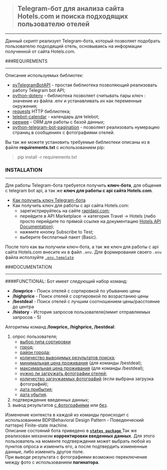 
>##  Telegram-бот для анализа сайта Hotels.com и поиска подходящих пользователю отелей
***
Данный скрипт реализует Telegram-бота, который позволяет подобрать пользователю подходящий отель, основываясь на информации
полученной от сайта Hotels.com.


###REQUIREMENTS
***
Описание используемых библиотек:
* [pyTelegramBotAPI](https://github.com/eternnoir/pyTelegramBotAPI) - простая библиотека позволяющий реализовать работу Telegram bot API;
* [python-dotenv](https://github.com/theskumar/python-dotenv) - библиотека позволяет считывать пары ключ : значение из файла .env и устанавливать их как переменные окружения;
* [requests](https://github.com/psf/requests) HTTP библиотека;
* [telebot-calendar](https://github.com/FlymeDllVa/Telebot-Calendar) - календарь для telebot;
* [peewee](https://github.com/coleifer/peewee) - ORM для работы с базой данных;
* [python-telegram-bot-pagination](https://github.com/ksinn/python-telegram-bot-pagination) - позволяет реализовать нумерацию страниц в сообщениях с фотографиями отелей.
  <!---->
Вы так же можете установить требуемые библиотеки описаны из в файле __requirements.txt__ с использованием pip:
>pip install -r requirements.txt


### INSTALLATION
***
Для работы Telegram-бота требуется получить __ключ-бота__, для общения с telegram bot api, а так же __ключ для работы с api сайта Hotels.com__.
+ [Как получить ключ Telegram-бота](https://core.telegram.org/bots#6-botfather)
+ Как получить ключ для работы с api сайта Hotels.com:
  * зарегистрируйтесь на сайте [rapidapi.com](rapidapi.com);
  * перейдите в API Marketplace → категория Travel → Hotels (либо просто перейдите по прямой ссылке на документацию [Hotels API Documentation](https://rapidapi.com/apidojo/api/hotels4/));
  * нажмите кнопку Subscribe to Test;
  * выберите бесплатный пакет (Basic). 
  <!---->
После того как вы получили ключ-бота, а так же ключ для работы с api сайта Hotels.com внесите их в файл <code>.env</code>. Для формирования своего <code>.env</code> файла исползуйте <code>[.env.template](.env.template)</code>

###DOCUMENTATION
***
####FUNCTIONAL:
Бот имеет следующий набор команд:
* __/lowprice__ - Поиск отелей с сортировкой по убыванию цены
* __/highprice__ - Поиск отелей с сортировкой по возрастанию цены
* __/bestdeal__ - Поиск отелей с лучшим соотношением цены/расстояние до центра
* __/history__ - История запросов пользователя(лимит отправляемых запросов - 5)
  <!---->
Алгоритмы команд __/lowprice, /highprice, /bestdeal__:
1. опрос пользователя;
    * [выбор типа сортировки](handlers/custom_heandlers/find_hotel/start.py)
    * [город](handlers/custom_heandlers/find_hotel/city.py);
    * [район города](handlers/custom_heandlers/find_hotel/region.py);
    * [количество выводимых результатов поиска](handlers/custom_heandlers/find_hotel/region.py);
    * [минимальная цена проживания](handlers/custom_heandlers/find_hotel/min_price.py) (для команды /bestdeal);
    * [максимальная цена проживания](handlers/custom_heandlers/find_hotel/max_price.py) (для команды /bestdeal);
    * [нужно ли загружать фотографии отелей](handlers/custom_heandlers/find_hotel/load_photos.py);
    * [количество загружаемых фотографий](handlers/custom_heandlers/find_hotel/photo_amount.py) (если выбрана загрузка фотографий);
    * [дата прибытия](handlers/custom_heandlers/find_hotel/arrival_date.py);
    * [дата убытия](handlers/custom_heandlers/find_hotel/departures_date.py).
3. подтверждение введенных данных;
4. вывод результатов [с фотографиями](handlers/custom_heandlers/find_hotel/send_with_photo.py) или [без](handlers/custom_heandlers/find_hotel/send_hotels.py).
<!---->
Изменение контекста в каждой из команды происходит с использованием BDP(Behavioral Design Pattern - Поведенческий паттерн) Finite-state machine.  
Описание состояний бота приведено в [<code>__states package__</code> ](states) 
Так же реализован механизм __корректировки введенных данных__. Для этого пользователь на моменте подтверждения может выбрать любой из пунктов опроса и изменить его, а после подтвердить измененные данные, либо изменить другое поле.  
При выводе результата с фотографиями возможно переключение между фото с использованием __пагинатора__.

